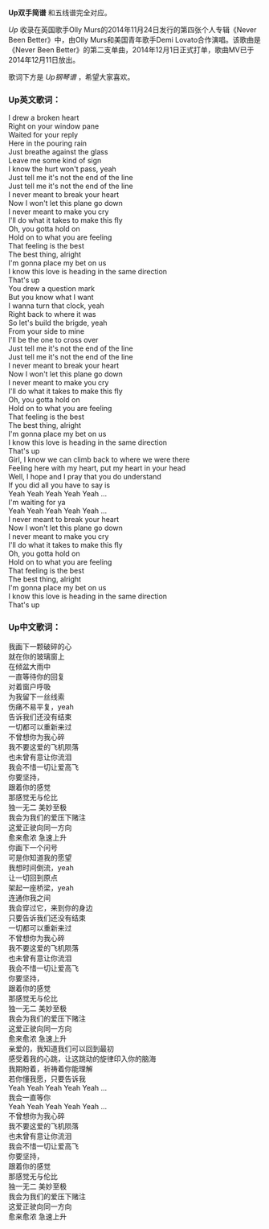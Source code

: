 

**Up双手简谱** 和五线谱完全对应。

_Up_ 收录在英国歌手Olly Murs的2014年11月24日发行的第四张个人专辑《Never Been Better》中，由Olly
Murs和美国青年歌手Demi Lovato合作演唱。该歌曲是《Never Been
Better》的第二支单曲，2014年12月1日正式打单，歌曲MV已于2014年12月11日放出。

歌词下方是 _Up钢琴谱_ ，希望大家喜欢。

### Up英文歌词：

I drew a broken heart  
Right on your window pane  
Waited for your reply  
Here in the pouring rain  
Just breathe against the glass  
Leave me some kind of sign  
I know the hurt won't pass, yeah  
Just tell me it's not the end of the line  
Just tell me it's not the end of the line  
I never meant to break your heart  
Now I won't let this plane go down  
I never meant to make you cry  
I'll do what it takes to make this fly  
Oh, you gotta hold on  
Hold on to what you are feeling  
That feeling is the best  
The best thing, alright  
I'm gonna place my bet on us  
I know this love is heading in the same direction  
That's up  
You drew a question mark  
But you know what I want  
I wanna turn that clock, yeah  
Right back to where it was  
So let's build the brigde, yeah  
From your side to mine  
I'll be the one to cross over  
Just tell me it's not the end of the line  
Just tell me it's not the end of the line  
I never meant to break your heart  
Now I won't let this plane go down  
I never meant to make you cry  
I'll do what it takes to make this fly  
Oh, you gotta hold on  
Hold on to what you are feeling  
That feeling is the best  
The best thing, alright  
I'm gonna place my bet on us  
I know this love is heading in the same direction  
That's up  
Girl, I know we can climb back to where we were there  
Feeling here with my heart, put my heart in your head  
Well, I hope and I pray that you do understand  
If you did all you have to say is  
Yeah Yeah Yeah Yeah Yeah ...  
I'm waiting for ya  
Yeah Yeah Yeah Yeah Yeah ...  
I never meant to break your heart  
Now I won't let this plane go down  
I never meant to make you cry  
I'll do what it takes to make this fly  
Oh, you gotta hold on  
Hold on to what you are feeling  
That feeling is the best  
The best thing, alright  
I'm gonna place my bet on us  
I know this love is heading in the same direction  
That's up

### Up中文歌词：

我画下一颗破碎的心  
就在你的玻璃窗上  
在倾盆大雨中  
一直等待你的回复  
对着窗户呼吸  
为我留下一丝线索  
伤痛不易平复，yeah  
告诉我们还没有结束  
一切都可以重新来过  
不曾想你为我心碎  
我不要这爱的飞机陨落  
也未曾有意让你流泪  
我会不惜一切让爱高飞  
你要坚持，  
跟着你的感觉  
那感觉无与伦比  
独一无二 美妙至极  
我会为我们的爱压下赌注  
这爱正驶向同一方向  
愈来愈浓 急速上升  
你画下一个问号  
可是你知道我的愿望  
我想时间倒流，yeah  
让一切回到原点  
架起一座桥梁，yeah  
连通你我之间  
我会穿过它，来到你的身边  
只要告诉我们还没有结束  
一切都可以重新来过  
不曾想你为我心碎  
我不要这爱的飞机陨落  
也未曾有意让你流泪  
我会不惜一切让爱高飞  
你要坚持，  
跟着你的感觉  
那感觉无与伦比  
独一无二 美妙至极  
我会为我们的爱压下赌注  
这爱正驶向同一方向  
愈来愈浓 急速上升  
亲爱的，我知道我们可以回到最初  
感受着我的心跳，让这跳动的旋律印入你的脑海  
我期盼着，祈祷着你能理解  
若你懂我愿，只要告诉我  
Yeah Yeah Yeah Yeah Yeah ...  
我会一直等你  
Yeah Yeah Yeah Yeah Yeah ...  
不曾想你为我心碎  
我不要这爱的飞机陨落  
也未曾有意让你流泪  
我会不惜一切让爱高飞  
你要坚持，  
跟着你的感觉  
那感觉无与伦比  
独一无二 美妙至极  
我会为我们的爱压下赌注  
这爱正驶向同一方向  
愈来愈浓 急速上升

